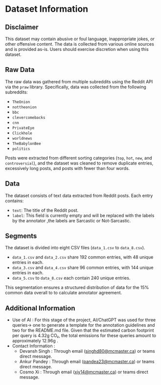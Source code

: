 # Dataset Information

## Disclaimer
This dataset may contain abusive or foul language, inappropriate jokes, or other offensive content. The data is collected from various online sources and is provided as-is. Users should exercise discretion when using this dataset.

## Raw Data
The raw data was gathered from multiple subreddits using the Reddit API via the `praw` library. Specifically, data was collected from the following subreddits:
- `TheOnion`
- `nottheonion`
- `bbc`
- `clevercomebacks`
- `cnn`
- `PrivateEye`
- `Clickhole`
- `worldnews`
- `TheBabylonBee`
- `politics`

Posts were extracted from different sorting categories (`top`, `hot`, `new`, and `controversial`), and the dataset was cleaned to remove duplicate entries, excessively long posts, and posts with fewer than four words.

## Data
The dataset consists of text data extracted from Reddit posts. Each entry contains:
- `text`: The title of the Reddit post.
- `label`: This field is currently empty and will be replaced with the labels by the annotator ,the labels are Sarcastic or Not-Sarcastic.

## Segments
The dataset is divided into eight CSV files (`data_1.csv` to `data_8.csv`).
- `data_1.csv` and `data_2.csv` share 192 common entries, with 48 unique entries in each.
- `data_3.csv` and `data_4.csv` share 96 common entries, with 144 unique entries in each.
- `data_5.csv` to `data_8.csv` each contain 240 unique entries.

This segmentation ensures a structured distribution of data for the 15% common data overall to to calculate annotator agreement.

## Additional Information
- Use of AI : For this stage of the project, AI/ChatGPT was used for three queries-> one to generate a template for the annotation guidelines and two for the README.md file. Given that the estimated carbon footprint per query is 4.32g CO₂, the total emissions for these queries amount to approximately 12.96g .
- Contact Information :
    - Devansh Singh : Through email (singhd80@mcmaster.ca) or teams direct message.
    - Ankur Pandey : Through email (pandea23@mcmaster.ca) or teams direct message.
    - Cosmo Xi : Through email (xiy14@mcmaster.ca) or teams direct message.



